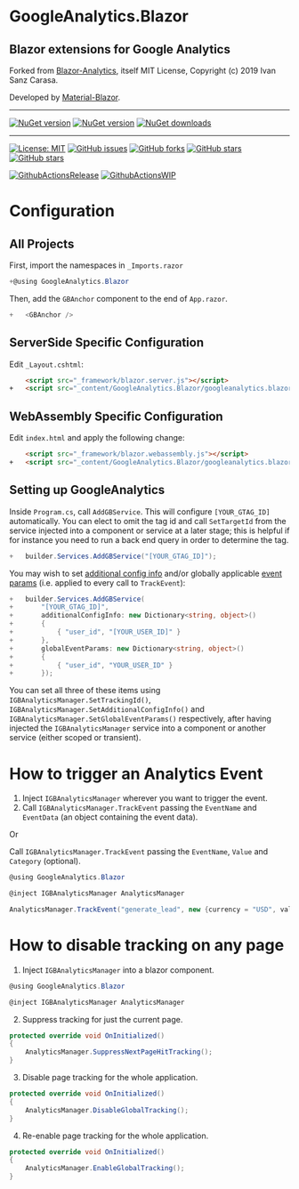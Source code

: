 # GoogleAnalytics.Blazor

## Blazor extensions for Google Analytics

Forked from [Blazor-Analytics](https://github.com/isc30/blazor-analytics), itself MIT License, Copyright (c) 2019 Ivan Sanz Carasa.

Developed by [Material-Blazor](https://material-blazor.com).

---


[![NuGet version](https://img.shields.io/nuget/v/GoogleAnalytics.Blazor?logo=nuget&label=nuget%20version&style=flat-square)](https://www.nuget.org/packages/GoogleAnalytics.Blazor/)
[![NuGet version](https://img.shields.io/nuget/vpre/GoogleAnalytics.Blazor?logo=nuget&label=nuget%20pre-release&style=flat-square)](https://www.nuget.org/packages/GoogleAnalytics.Blazor/)
[![NuGet downloads](https://img.shields.io/nuget/dt/GoogleAnalytics.Blazor?logo=nuget&label=nuget%20downloads&style=flat-square)](https://www.nuget.org/packages/GoogleAnalytics.Blazor/)


---


[![License: MIT](https://img.shields.io/badge/License-MIT-yellow.svg?logo=github&style=flat-square)](/LICENSE.md)
[![GitHub issues](https://img.shields.io/github/issues/Material-Blazor/GoogleAnalytics.Blazor?logo=github&style=flat-square)](https://github.com/Material-Blazor/GoogleAnalytics.Blazor/issues)
[![GitHub forks](https://img.shields.io/github/forks/Material-Blazor/GoogleAnalytics.Blazor?logo=github&style=flat-square)](https://github.com/Material-Blazor/GoogleAnalytics.Blazor/network/members)
[![GitHub stars](https://img.shields.io/github/stars/Material-Blazor/GoogleAnalytics.Blazor?logo=github&style=flat-square)](https://github.com/Material-Blazor/GoogleAnalytics.Blazor/stargazers)
[![GitHub stars](https://img.shields.io/github/watchers/Material-Blazor/GoogleAnalytics.Blazor?logo=github&style=flat-square)](https://github.com/Material-Blazor/GoogleAnalytics.Blazor/watchers)

[![GithubActionsRelease](https://img.shields.io/github/actions/workflow/status/Material-Blazor/GoogleAnalytics.Blazor/GithubActionsRelease.yml?label=actions%20release&logo=github&style=flat-square)](https://github.com/Material-Blazor/HttpSecurity.AspNet/actions/workflows/GithubActionsRelease.yml)
[![GithubActionsWIP](https://img.shields.io/github/actions/workflow/status/Material-Blazor/GoogleAnalytics.Blazor/GithubActionsWIP.yml?label=actions%20wip&logo=github&style=flat-square)](https://github.com/Material-Blazor/HttpSecurity.AspNet/actions/workflows/GithubActionsWIP.yml)


# Configuration

## All Projects

First, import the namespaces in `_Imports.razor`

```csharp
+@using GoogleAnalytics.Blazor
```

Then, add the `GBAnchor` component to the end of `App.razor`.

```csharp diff
+   <GBAnchor />
```

## ServerSide Specific Configuration

Edit `_Layout.cshtml`:

```html diff
    <script src="_framework/blazor.server.js"></script>
+   <script src="_content/GoogleAnalytics.Blazor/googleanalytics.blazor.js"></script>
```

## WebAssembly Specific Configuration

Edit `index.html` and apply the following change:

```html diff
    <script src="_framework/blazor.webassembly.js"></script>
+   <script src="_content/GoogleAnalytics.Blazor/googleanalytics.blazor.js"></script>
```

## Setting up GoogleAnalytics

Inside `Program.cs`, call `AddGBService`. This will configure `[YOUR_GTAG_ID]` automatically. You can elect to 
omit the tag id and call `SetTargetId` from the service injected into a component or service at a later stage; this
is helpful if for instance you need to run a back end query in order to determine the tag.

```csharp diff
+   builder.Services.AddGBService("[YOUR_GTAG_ID]");
```

You may wish to set [additional config info](https://developers.google.com/tag-platform/gtagjs/reference#config) and/or
globally applicable [event params](https://developers.google.com/tag-platform/gtagjs/reference#event) (i.e. applied to every call to `TrackEvent`):

```csharp diff
+   builder.Services.AddGBService(
+       "[YOUR_GTAG_ID]",
+       additionalConfigInfo: new Dictionary<string, object>()
+       {
+           { "user_id", "[YOUR_USER_ID]" }
+       },
+       globalEventParams: new Dictionary<string, object>()
+       {
+           { "user_id", "YOUR_USER_ID" }
+       });
```

You can set all three of these items using `IGBAnalyticsManager.SetTrackingId()`, `IGBAnalyticsManager.SetAdditionalConfigInfo()` and `IGBAnalyticsManager.SetGlobalEventParams()`
respectively, after having injected the `IGBAnalyticsManager` service into a component or another service (either scoped or transient).

# How to trigger an Analytics Event

1. Inject `IGBAnalyticsManager` wherever you want to trigger the event.
2. Call `IGBAnalyticsManager.TrackEvent` passing the `EventName` and `EventData` (an object containing the event data).


Or


Call `IGBAnalyticsManager.TrackEvent` passing the `EventName`, `Value` and `Category` (optional).

```csharp
@using GoogleAnalytics.Blazor

@inject IGBAnalyticsManager AnalyticsManager

AnalyticsManager.TrackEvent("generate_lead", new {currency = "USD", value = 99.99});
```

# How to disable tracking on any page

1. Inject `IGBAnalyticsManager` into a blazor component.

```csharp
@using GoogleAnalytics.Blazor

@inject IGBAnalyticsManager AnalyticsManager
```

2. Suppress tracking for just the current page.

```csharp
protected override void OnInitialized()
{
    AnalyticsManager.SuppressNextPageHitTracking();
}
```

3. Disable page tracking for the whole application.

```csharp
protected override void OnInitialized()
{
    AnalyticsManager.DisableGlobalTracking();
}
```

4. Re-enable page tracking for the whole application.

```csharp
protected override void OnInitialized()
{
    AnalyticsManager.EnableGlobalTracking();
}
```
  

